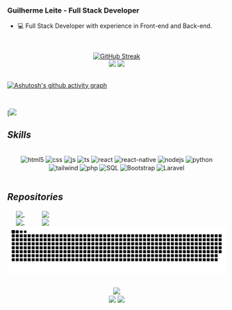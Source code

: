 ### Guilherme Leite - Full Stack Developer 
   
- 💻 Full Stack Developer with experience in Front-end and Back-end.
   
##

<div align="center">
   <a href="https://github.com/Leite23">
   <br />
   <a href="https://git.io/streak-stats"><img src="https://streak-stats.demolab.com?user=Leite23&theme=omni&date_format=j%2Fn%5B%2FY%5D&exclude_days=Sun%2CSat" alt="GitHub Streak" /></a>
      <br />
  <img height="165em" src="https://github-readme-stats.vercel.app/api?username=Leite23&show_icons=true&theme=omni&include_all_commits=true&count_private=true"/>
  <img height="165em" src="https://github-readme-stats.vercel.app/api/top-langs/?username=Leite23&layout=compact&langs_count=7&theme=omni"/>
</div>

<br />

[![Ashutosh's github activity graph](https://github-readme-activity-graph.vercel.app/graph?username=Leite23&bg_color=191621&color=ffdbf0&line=bebbbd&point=f4ddeb&area=true&hide_border=true)](https://github.com/ashutosh00710/github-readme-activity-graph)

<br />

[![](https://github-profile-trophy.vercel.app/?username=ryo-ma&theme=dracula)

##

## __*Skills*__ 
 
<div align="center" style="display: inline_block"> <br/>
  <img align="center" alt="html5" src="https://img.shields.io/badge/HTML5-E34F26?style=for-the-badge&logo=html5&logoColor=white" />
  <img align="center" alt="css" src="https://img.shields.io/badge/CSS3-1572B6?style=for-the-badge&logo=css3&logoColor=white" />
  <img align="center" alt="js" src="https://img.shields.io/badge/JavaScript-F7DF1E?style=for-the-badge&logo=javascript&logoColor=black" />
  <img align="center" alt="ts" src="https://img.shields.io/badge/TypeScript-007ACC?style=for-the-badge&logo=typescript&logoColor=white" />
  <img align="center" alt="react" src="https://img.shields.io/badge/React-20232A?style=for-the-badge&logo=react&logoColor=61DAFB" />
  <img align="center" alt="react-native" src="https://img.shields.io/badge/React_Native-20232A?style=for-the-badge&logo=react&logoColor=61DAFB" />
  <img align="center" alt="nodejs" src="https://img.shields.io/badge/Node.js-43853D?style=for-the-badge&logo=node.js&logoColor=white" />
  <img align="center" alt="python" src="https://img.shields.io/badge/Python-14354C?style=for-the-badge&logo=python&logoColor=white" />
  <img align="center" alt="tailwind" src="https://img.shields.io/badge/Tailwind_CSS-38B2AC?style=for-the-badge&logo=tailwind-css&logoColor=white" />
  <img align="center" alt="php" src="https://img.shields.io/badge/PHP-777BB4?style=for-the-badge&logo=php&logoColor=white" />
  <img align="center" alt="SQL" src="https://img.shields.io/badge/MySQL-00000F?style=for-the-badge&logo=mysql&logoColor=white"/>
  <img align="center" alt="Bootstrap" src="https://img.shields.io/badge/Bootstrap-563D7C?style=for-the-badge&logo=bootstrap&logoColor=white"/>
  <img align="center" alt="Laravel" src="https://img.shields.io/badge/Laravel-FF2D20?style=for-the-badge&logo=laravel&logoColor=white"/>
  
    
<br />
<br /> 
</kbd>
    </div>

## __*Repositories*__ 

<div style="display: inline_block">
<a style="margin: 10px 20px" href="https://github.com/Leite23/Js-Project">
  <img align="center" src="https://github-readme-stats.vercel.app/api/pin/?username=Leite23&repo=Js-Project&theme=omni" />
</a>
  
<a style="margin: 10px 20px" href="https://github.com/Leite23/Form-React">
  <img align="center" src="https://github-readme-stats.vercel.app/api/pin/?username=Leite23&repo=Form-React&theme=omni" />
  
</a>
  
 <div style="display: inline_block">
 <a style="margin: 10px 20px" href="https://github.com/Leite23/User-Home-Form">
    <img align="center" src="https://github-readme-stats.vercel.app/api/pin/?username=Leite23&repo=User-Home-Form&theme=omni" />
   
   <a style="margin: 10px 20px" href="https://github.com/Leite23/Blues">
    <img align="center" src="https://github-readme-stats.vercel.app/api/pin/?username=Leite23&repo=Blues&theme=omni" />

  </a>


<picture>
  <source media="(prefers-color-scheme: dark)" srcset="https://raw.githubusercontent.com/Leite23/Leite23/output/github-contribution-grid-snake-dark.svg">
  <source media="(prefers-color-scheme: light)" srcset="https://raw.githubusercontent.com/Leite23/Leite23/output/github-contribution-grid-snake.svg">
  <img alt="github contribution grid snake animation" src="https://raw.githubusercontent.com/Leite23/Leite23/output/github-contribution-grid-snake.svg">
</picture>



 ##
<div align="center">

  <a href="https://instagram.com/__leite_" target="_blank"><img src="https://img.shields.io/badge/-Instagram-%23E4405F?style=for-the-badge&logo=instagram&logoColor=white" target="_blank"></a> <br/>
    <a href="https://www.linkedin.com/in/guilherme-leite-0147a0248/" target="_blank"><img src="https://img.shields.io/badge/-LinkedIn-%230077B5?style=for-the-badge&logo=linkedin&logoColor=white" target="_blank"></a> 
  <a href = "mailto:guiroleite@gmail.com"><img src="https://img.shields.io/badge/-Gmail-ff0000?style=for-the-badge&logo=gmail&logoColor=white" target="_blank"></a> <br/>

